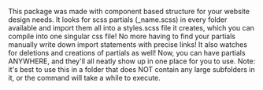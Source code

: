 This package was made with component based structure for your website design needs. It looks for scss partials (_name.scss) in every folder available and import them all into a styles.scss file it creates, which you can compile into one singular css file! No more having to find your partials manually write down import statements with precise links! It also watches for deletions and creations of partials as well! Now, you can have partials ANYWHERE, and they'll all neatly show up in one place for you to use. Note: it's best to use this in a folder that does NOT contain any large subfolders in it, or the command will take a while to execute.